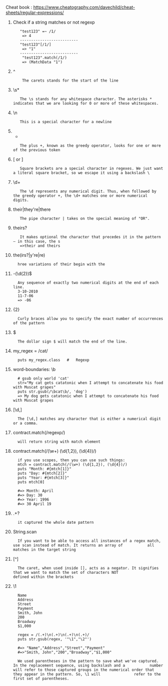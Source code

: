 Cheat book : https://www.cheatography.com/davechild/cheat-sheets/regular-expressions/

1. Check if a string matches or not regexp

          "test123" =~ /1/
           => 4
          --------------------------
          "test123"[/1/]
           => "1"
          --------------------------
           "test123".match(/1/)
           => (MatchData "1")
2. ^
           
           The carets stands for the start of the line
3. \s*
          
          The \s stands for any whitespace character. The asterisks * indicates that we are looking for 0 or more of these whitespaces.
4. \n
          
          This is a special character for a newline
5. +
          
          The plus +, known as the greedy operator, looks for one or more of the previous token
6. \[ or \]
          
          Square brackets are a special character in regexes. We just want a literal square bracket, so we escape it using a backslash \
7. \d+
          
          The \d represents any numerical digit. Thus, when followed by the greedy operator +, the \d+ matches one or more numerical digits.
8. their|they're|there
          
          
          The pipe character | takes on the special meaning of "OR".
9. theirs?
          
          It makes optional the character that precedes it in the pattern – in this case, the s
          =>their and theirs
10. the(irs?|y're|re)
          
          hree variations of their begin with the
11. -(\d{2})$
          
          Any sequence of exactly two numerical digits at the end of each line.
          3-10-2010
          11-7-06
          => -06
12. {2}
          
          Curly braces allow you to specify the exact number of occurrences of the pattern 
13. $
          
          The dollar sign $ will match the end of the line.
14. my_regex = /cat/
          
          puts my_regex.class   #   Regexp
15. word-boundaries: \b
          
          # gsub only world 'cat'
          str="My cat gets catatonic when I attempt to concatenate his food with Muscat grapes"
          puts str.gsub(/\bcat\b/, 'dog')
          => My dog gets catatonic when I attempt to concatenate his food with Muscat grapes
16. [\d,]

          The [\d,] matches any character that is either a numerical digit or a comma.
17. contract.match(/regexp/)
          
          will return string with match element
18. contract.match(/(\w+) (\d{1,2}), (\d{4})/)

          if you use scopes, then you can use such things:
          mtch = contract.match(/(\w+) (\d{1,2}), (\d{4})/)
          puts "Month: #{mtch[1]}"
          puts "Day: #{mtch[2]}"
          puts "Year: #{mtch[3]}"
          puts mtch[0]
          
          #=> Month: April
          #=> Day: 30
          #=> Year: 1996
          #=> 30 April 19
19. .+?

          it captured the whole date pattern
20. String.scan

          If you want to be able to access all instances of a regex match, use scan instead of match. It returns an array of           all matches in the target string
21. [^]
          
          The caret, when used inside [], acts as a negator. It signifies that we want to match the set of characters NOT               defined within the brackets
22. \1
          
          Name
          Address
          Street
          Payment
          Smith, John
          200
          Broadway
          $1,000
          
          regex = /(.+)\n(.+)\n(.+)\n(.+)/
          puts str.gsub(regex, '"\1","\2"')

          #=> "Name","Address","Street","Payment"
          #=>"Smith, John","200","Broadway","$1,000"
          
          We used parentheses in the pattern to save what we've captured. In the replacement sequence, using backslash and a           number will refer to those captured groups in the numerical order that they appear in the pattern. So, \1 will               refer to the first set of parentheses.
          
 
